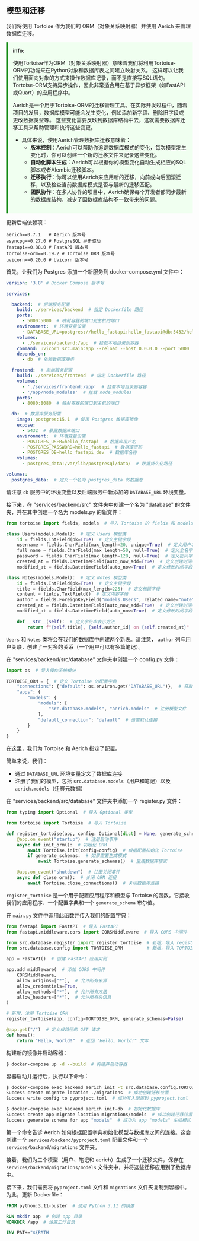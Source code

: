 ## 模型和迁移

我们将使用 Tortoise 作为我们的 ORM（对象关系映射器）并使用 Aerich 来管理数据库迁移。


<div style="background-color: #f0fff0; padding: 1em; border-left: 4px solid #008000;">
  <strong>info:</strong><br>

  使用Tortoise作为ORM（对象关系映射器）意味着我们将利用Tortoise-ORM的功能来在Python对象和数据库表之间建立映射关系。
  这样可以让我们使用面向对象的方式来操作数据库记录，而不是直接写SQL语句。
  Tortoise-ORM支持异步操作，因此非常适合用在基于异步框架（如FastAPI或Quart）的应用程序中。
  
  Aerich是一个用于Tortoise-ORM的迁移管理工具。在实际开发过程中，随着项目的发展，数据库模型可能会发生变化，例如添加新字段、删除旧字段或更改数据类型等。
  这些变化需要反映到数据库结构中去，这就需要数据库迁移工具来帮助管理和执行这些变更。
  
  - 具体来说，使用Aerich管理数据库迁移意味着：
    - **版本控制**：Aerich可以帮助你追踪数据库模式的变化，每次模型发生变化时，你可以创建一个新的迁移文件来记录这些变化。
    - **自动化脚本生成**：Aerich可以根据你的模型变化自动生成相应的SQL脚本或者Alembic迁移脚本。
    - **迁移执行**：你可以使用Aerich来应用新的迁移，向前或向后回滚迁移，以及检查当前数据库模式是否与最新的迁移匹配。
    - **团队协作**：在多人协作的项目中，Aerich确保每个开发者都同步最新的数据库结构，减少了因数据库结构不一致带来的问题。
</div>

更新后端依赖项：

```plaintext
aerich==0.7.1   # Aerich 版本号
asyncpg==0.27.0 # PostgreSQL 异步驱动
fastapi==0.88.0 # FastAPI 版本号
tortoise-orm==0.19.2 # Tortoise ORM 版本号
uvicorn==0.20.0 # Uvicorn 版本号
```

首先，让我们为 Postgres 添加一个新服务到 docker-compose.yml 文件中：

```yaml
version: '3.8' # Docker Compose 版本号

services:

  backend:  # 后端服务配置
    build: ./services/backend  # 指定 Dockerfile 路径
    ports:
      - 5000:5000  # 映射容器的端口到主机的端口
    environment:  # 环境变量设置
      - DATABASE_URL=postgres://hello_fastapi:hello_fastapi@db:5432/hello_fastapi_dev # 数据库连接 URL
    volumes:
      - ./services/backend:/app  # 挂载本地目录到容器
    command: uvicorn src.main:app --reload --host 0.0.0.0 --port 5000  # 启动 Uvicorn 的命令
    depends_on:
      - db  # 依赖数据库服务

  frontend:  # 前端服务配置
    build: ./services/frontend  # 指定 Dockerfile 路径
    volumes:
      - './services/frontend:/app'  # 挂载本地目录到容器
      - '/app/node_modules'  # 挂载 node_modules
    ports:
      - 8080:8080  # 映射容器的端口到主机的端口

  db:  # 数据库服务配置
    image: postgres:15.1  # 使用 Postgres 数据库镜像
    expose:
      - 5432  # 暴露数据库端口
    environment:  # 环境变量设置
      - POSTGRES_USER=hello_fastapi  # 数据库用户名
      - POSTGRES_PASSWORD=hello_fastapi  # 数据库密码
      - POSTGRES_DB=hello_fastapi_dev  # 数据库名称
    volumes:
      - postgres_data:/var/lib/postgresql/data/  # 数据持久化路径

volumes:
  postgres_data:  # 定义一个名为 postgres_data 的数据卷
```

请注意 `db` 服务中的环境变量以及后端服务中新添加的 `DATABASE_URL` 环境变量。

接下来，在 "services/backend/src" 文件夹中创建一个名为 "database" 的文件夹，并在其中创建一个名为 models.py 的新文件：

```python
from tortoise import fields, models  # 导入 Tortoise 的 fields 和 models

class Users(models.Model):  # 定义 Users 模型类
    id = fields.IntField(pk=True)  # 定义主键字段
    username = fields.CharField(max_length=20, unique=True)  # 定义用户名字段，唯一约束
    full_name = fields.CharField(max_length=50, null=True)  # 定义全名字段，允许为空
    password = fields.CharField(max_length=128, null=True)  # 定义密码字段，允许为空
    created_at = fields.DatetimeField(auto_now_add=True)  # 定义创建时间字段，自动添加
    modified_at = fields.DatetimeField(auto_now=True)  # 定义修改时间字段，自动更新

class Notes(models.Model):  # 定义 Notes 模型类
    id = fields.IntField(pk=True)  # 定义主键字段
    title = fields.CharField(max_length=225)  # 定义标题字段
    content = fields.TextField()  # 定义内容字段
    author = fields.ForeignKeyField("models.Users", related_name="note")  # 定义外键字段，关联到 Users 模型
    created_at = fields.DatetimeField(auto_now_add=True)  # 定义创建时间字段，自动添加
    modified_at = fields.DatetimeField(auto_now=True)  # 定义修改时间字段，自动更新

    def __str__(self):  # 定义字符串表示方法
        return f"{self.title}, {self.author_id} on {self.created_at}"
```

`Users` 和 `Notes` 类将会在我们的数据库中创建两个新表。请注意， `author` 列与用户关联，创建了一对多的关系（一个用户可以有多篇笔记）。

在 "services/backend/src/database" 文件夹中创建一个 config.py 文件：

```python
import os  # 导入操作系统模块

TORTOISE_ORM = {  # 定义 Tortoise 的配置字典
    "connections": {"default": os.environ.get("DATABASE_URL")},  # 获取环境变量中的数据库连接 URL
    "apps": {
        "models": {
            "models": [
                "src.database.models", "aerich.models"  # 注册模型文件
            ],
            "default_connection": "default"  # 设置默认连接
        }
    }
}
```

在这里，我们为 Tortoise 和 Aerich 指定了配置。

简单来说，我们：

- 通过 `DATABASE_URL` 环境变量定义了数据库连接
- 注册了我们的模型，包括 `src.database.models`（用户和笔记）以及 `aerich.models`（迁移元数据）

在 "services/backend/src/database" 文件夹中添加一个 register.py 文件：

```python
from typing import Optional  # 导入 Optional 类型

from tortoise import Tortoise  # 导入 Tortoise

def register_tortoise(app, config: Optional[dict] = None, generate_schemas: bool = False) -> None:  # 定义注册函数
    @app.on_event("startup")  # 注册启动事件
    async def init_orm():  # 初始化 ORM
        await Tortoise.init(config=config)  # 根据配置初始化 Tortoise
        if generate_schemas:  # 如果需要生成模式
            await Tortoise.generate_schemas()  # 生成数据库模式

    @app.on_event("shutdown")  # 注册关闭事件
    async def close_orm():  # 关闭 ORM 连接
        await Tortoise.close_connections()  # 关闭数据库连接
```

`register_tortoise` 是一个用于配置应用程序和模型与 Tortoise 的函数。它接收我们的应用程序、一个配置字典和一个 `generate_schema` 布尔值。

在 `main.py` 文件中调用此函数并传入我们的配置字典：

```python
from fastapi import FastAPI  # 导入 FastAPI
from fastapi.middleware.cors import CORSMiddleware  # 导入 CORS 中间件

from src.database.register import register_tortoise  # 新增，导入 register_tortoise 函数
from src.database.config import TORTOISE_ORM         # 新增，导入 TORTOISE_ORM 配置

app = FastAPI()  # 创建 FastAPI 应用实例

app.add_middleware(  # 添加 CORS 中间件
    CORSMiddleware,
    allow_origins=["*"],  # 允许所有来源
    allow_credentials=True,
    allow_methods=["*"],  # 允许所有方法
    allow_headers=["*"],  # 允许所有头信息
)

# 新增，注册 Tortoise ORM
register_tortoise(app, config=TORTOISE_ORM, generate_schemas=False)

@app.get("/")  # 定义根路径的 GET 请求
def home():
    return "Hello, World!"  # 返回 "Hello, World!" 文本
```

构建新的镜像并启动容器：

```bash
$ docker-compose up -d --build  # 构建并启动容器
```

容器启动并运行后，执行以下命令：

```bash
$ docker-compose exec backend aerich init -t src.database.config.TORTOISE_ORM  # 初始化 Aerich 迁移
Success create migrate location ./migrations  # 成功创建迁移位置
Success write config to pyproject.toml  # 成功写入配置到 pyproject.toml

$ docker-compose exec backend aerich init-db  # 初始化数据库
Success create app migrate location migrations/models  # 成功创建迁移位置
Success generate schema for app "models"  # 成功为 app "models" 生成模式
```

第一个命令告诉 Aerich 如何根据配置字典初始化模型与数据库之间的连接。这会创建一个 `services/backend/pyproject.toml` 配置文件和一个 `services/backend/migrations` 文件夹。

接着，我们为三个模型（用户、笔记和 aerich）生成了一个迁移文件，保存在 `services/backend/migrations/models` 文件夹中，并将这些迁移应用到了数据库中。

接下来，我们需要将 `pyproject.toml` 文件和 `migrations` 文件夹复制到容器中。为此，更新 Dockerfile：

```dockerfile
FROM python:3.11-buster  # 使用 Python 3.11 的镜像

RUN mkdir app  # 创建 app 目录
WORKDIR /app  # 设置工作目录

ENV PATH="${PATH